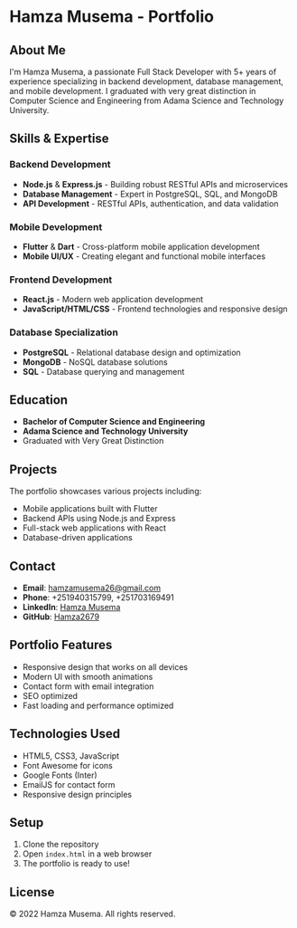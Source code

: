 # Hamza Musema - Portfolio

## About Me
I'm Hamza Musema, a passionate Full Stack Developer with 5+ years of experience specializing in backend development, database management, and mobile development. I graduated with very great distinction in Computer Science and Engineering from Adama Science and Technology University.

## Skills & Expertise

### Backend Development
- **Node.js** & **Express.js** - Building robust RESTful APIs and microservices
- **Database Management** - Expert in PostgreSQL, SQL, and MongoDB
- **API Development** - RESTful APIs, authentication, and data validation

### Mobile Development
- **Flutter** & **Dart** - Cross-platform mobile application development
- **Mobile UI/UX** - Creating elegant and functional mobile interfaces

### Frontend Development
- **React.js** - Modern web application development
- **JavaScript/HTML/CSS** - Frontend technologies and responsive design

### Database Specialization
- **PostgreSQL** - Relational database design and optimization
- **MongoDB** - NoSQL database solutions
- **SQL** - Database querying and management

## Education
- **Bachelor of Computer Science and Engineering**
- **Adama Science and Technology University**
- Graduated with Very Great Distinction

## Projects
The portfolio showcases various projects including:
- Mobile applications built with Flutter
- Backend APIs using Node.js and Express
- Full-stack web applications with React
- Database-driven applications

## Contact
- **Email**: hamzamusema26@gmail.com
- **Phone**: +251940315799, +251703169491
- **LinkedIn**: [Hamza Musema](https://www.linkedin.com/in/hamza-musema-bb2b34230/)
- **GitHub**: [Hamza2679](https://github.com/Hamza2679)

## Portfolio Features
- Responsive design that works on all devices
- Modern UI with smooth animations
- Contact form with email integration
- SEO optimized
- Fast loading and performance optimized

## Technologies Used
- HTML5, CSS3, JavaScript
- Font Awesome for icons
- Google Fonts (Inter)
- EmailJS for contact form
- Responsive design principles

## Setup
1. Clone the repository
2. Open `index.html` in a web browser
3. The portfolio is ready to use!

## License
© 2022 Hamza Musema. All rights reserved.
